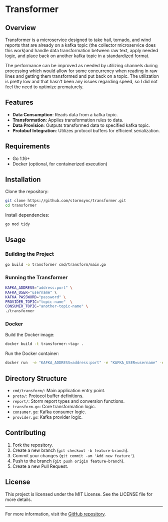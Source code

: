 # Transformer

## Overview
Transformer is a microservice designed to take hail, tornado, and wind reports that are already on a kafka 
topic (the collector microservice does this work)and handle data transformation between raw text, apply needed logic, 
and  place back on another kafka topic in a standardized format.

The performance can be improved as needed by utilizing channels during processing which would allow for some
concurrency when reading in raw lines and getting them transformed and put back on a topic.   The utilization is pretty
low and that hasn't been any issues regarding  speed, so I did  not feel the need to optimize prematurely.  

## Features
- **Data Consumption**: Reads data from a kafka topic.
- **Transformation**: Applies transformation rules to data.
- **Data Provision**: Outputs transformed data to specified kafka topic.
- **Protobuf Integration**: Utilizes protocol buffers for efficient serialization.

## Requirements
- Go 1.16+
- Docker (optional, for containerized execution)

## Installation
Clone the repository:
```sh
git clone https://github.com/stormsync/transformer.git
cd transformer
```
Install dependencies:
```sh
go mod tidy
```

## Usage
### Building the Project
```sh
go build -o transformer cmd/transform/main.go
```

### Running the Transformer
```sh
KAFKA_ADDRESS="address:port" \
KAFKA_USER="username" \ 
KAFKA_PASSWORD="password" \
PROVIDER_TOPIC="topic-name"  \
CONSUMER_TOPIC="another-topic-name" \
./transformer
```

### Docker
Build the Docker image:
```sh
docker build -t transformer:<tag> .
```
Run the Docker container:
```sh
docker run  -e "KAFKA_ADDRESS=address:port" -e "KAFKA_USER=username" -e "KAFKA_PASSWORD=password" -e "CONSUMER_TOPIC=topic" -e"PROVIDER_TOPIC=another-topic" transformer:<tag> 
```

## Directory Structure
- `cmd/transform/`: Main application entry point.
- `proto/`: Protocol buffer definitions.
- `report/`: Storm report types and conversion functions.
- `transform.go`: Core transformation logic.
- `consumer.go`: Kafka consumer logic.
- `provider.go`: Kafka provider logic.

## Contributing
1. Fork the repository.
2. Create a new branch (`git checkout -b feature-branch`).
3. Commit your changes (`git commit -am 'Add new feature'`).
4. Push to the branch (`git push origin feature-branch`).
5. Create a new Pull Request.

## License
This project is licensed under the MIT License. See the LICENSE file for more details.

---

For more information, visit the [GitHub repository](https://github.com/stormsync/transformer).